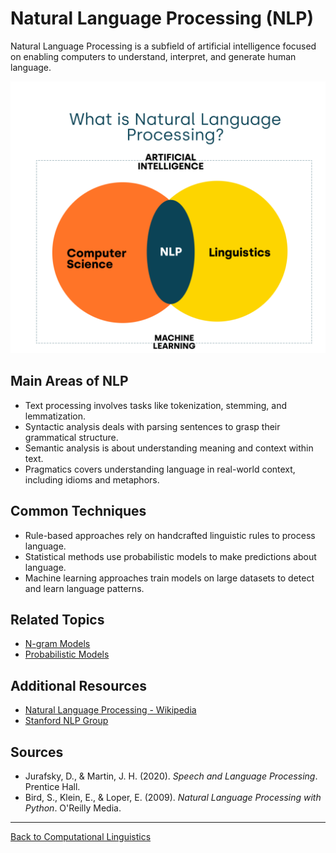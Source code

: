 # Natural Language Processing (NLP)

Natural Language Processing is a subfield of artificial intelligence focused on enabling computers to understand, interpret, and generate human language.

![NLP](../../../../assets/nlp.png)

## Main Areas of NLP

- Text processing involves tasks like tokenization, stemming, and lemmatization.
- Syntactic analysis deals with parsing sentences to grasp their grammatical structure.
- Semantic analysis is about understanding meaning and context within text.
- Pragmatics covers understanding language in real-world context, including idioms and metaphors.

## Common Techniques

- Rule-based approaches rely on handcrafted linguistic rules to process language.
- Statistical methods use probabilistic models to make predictions about language.
- Machine learning approaches train models on large datasets to detect and learn language patterns.

## Related Topics

- [N-gram Models](../Language-Models/N-gram-Models.md)
- [Probabilistic Models](../Language-Models/Probabilistic-Models.md)

## Additional Resources

- [Natural Language Processing - Wikipedia](https://en.wikipedia.org/wiki/Natural_language_processing)
- [Stanford NLP Group](https://nlp.stanford.edu/)

## Sources

- Jurafsky, D., & Martin, J. H. (2020). *Speech and Language Processing*. Prentice Hall.
- Bird, S., Klein, E., & Loper, E. (2009). *Natural Language Processing with Python*. O'Reilly Media.

---

[Back to Computational Linguistics](../README.md)
